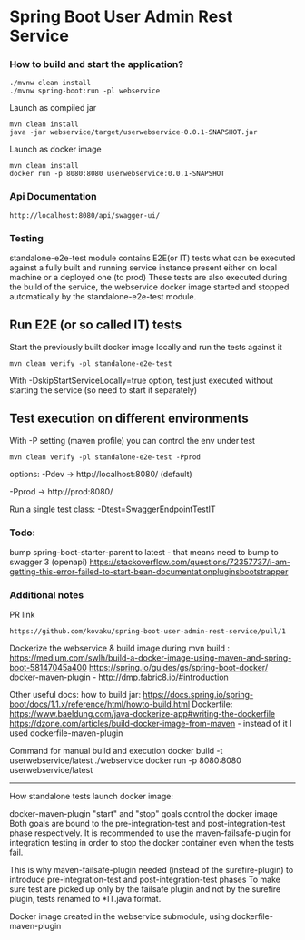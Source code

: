 # Spring Boot User Admin Rest Service

### How to build and start the application?
```
./mvnw clean install
./mvnw spring-boot:run -pl webservice
```
Launch as compiled jar
```
mvn clean install
java -jar webservice/target/userwebservice-0.0.1-SNAPSHOT.jar
```

Launch as docker image
```
mvn clean install
docker run -p 8080:8080 userwebservice:0.0.1-SNAPSHOT
```

### Api Documentation
```
http://localhost:8080/api/swagger-ui/
```

### Testing
standalone-e2e-test module contains E2E(or IT) tests what can be executed against a fully built and running service instance
present either on local machine or a deployed one (to prod)
These tests are also executed during the build of the service, the webservice docker image started and stopped automatically by 
the standalone-e2e-test module. 



## Run E2E (or so called IT) tests

Start the previously built docker image locally and run the tests against it
```
mvn clean verify -pl standalone-e2e-test
```
With -DskipStartServiceLocally=true option, test just executed without starting the service (so need to start it separately)


## Test execution on different environments

With -P<env> setting (maven profile) you can control the env under test
```
mvn clean verify -pl standalone-e2e-test -Pprod
```
options:
-Pdev -> http://localhost:8080/  (default)

-Pprod -> http://prod:8080/

Run a single test class: -Dtest=SwaggerEndpointTestIT

### Todo: 
bump spring-boot-starter-parent to latest - that means need to bump to swagger 3 (openapi) 
https://stackoverflow.com/questions/72357737/i-am-getting-this-error-failed-to-start-bean-documentationpluginsbootstrapper

### Additional notes
PR link
```
https://github.com/kovaku/spring-boot-user-admin-rest-service/pull/1
```

Dockerize the webservice & build image during mvn build :
https://medium.com/swlh/build-a-docker-image-using-maven-and-spring-boot-58147045a400
https://spring.io/guides/gs/spring-boot-docker/
docker-maven-plugin - http://dmp.fabric8.io/#introduction

Other useful docs:
how to build jar: https://docs.spring.io/spring-boot/docs/1.1.x/reference/html/howto-build.html
Dockerfile: https://www.baeldung.com/java-dockerize-app#writing-the-dockerfile
https://dzone.com/articles/build-docker-image-from-maven - instead of it I used dockerfile-maven-plugin

Command for manual build and execution
docker build -t userwebservice/latest ./webservice
docker run -p 8080:8080 userwebservice/latest

--------

How standalone tests launch docker image:

docker-maven-plugin "start" and "stop" goals control the docker image
Both goals are bound to the pre-integration-test and post-integration-test phase
respectively. It is recommended to use the maven-failsafe-plugin for integration testing in 
order to stop the docker container even when the tests fail.

This is why maven-failsafe-plugin needed (instead of the surefire-plugin) to introduce 
pre-integration-test and post-integration-test phases
To make sure test are picked up only by the failsafe plugin and not by the surefire plugin, tests renamed to 
*IT.java format.

Docker image created in the webservice submodule, using  dockerfile-maven-plugin